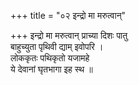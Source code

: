 +++
title = "०२ इन्द्रो मा मरुत्वान्"

+++
इन्द्रो मा मरुत्वान् प्राच्या दिशः पातु  
बाहुच्युता पृथिवी द्याम् इवोपरि ।  
लोककृतः पथिकृतो यजामहे  
ये देवानां घृतभागा इह स्थ ॥